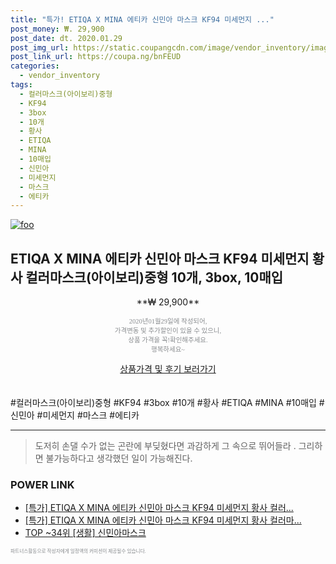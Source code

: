 ```yaml
--- 
title: "특가! ETIQA X MINA 에티카 신민아 마스크 KF94 미세먼지 ..." 
post_money: ₩. 29,900 
post_date: dt. 2020.01.29 
post_img_url: https://static.coupangcdn.com/image/vendor_inventory/images/2019/03/01/0/2/f8f6c037-dcdf-47b3-93ac-fe81b1b2d20e.png 
post_link_url: https://coupa.ng/bnFEUD 
categories: 
  - vendor_inventory 
tags: 
  - 컬러마스크(아이보리)중형 
  - KF94 
  - 3box 
  - 10개 
  - 황사 
  - ETIQA 
  - MINA 
  - 10매입 
  - 신민아 
  - 미세먼지 
  - 마스크 
  - 에티카 
--- 
```

[![foo](https://static.coupangcdn.com/image/vendor_inventory/images/2019/03/01/0/2/f8f6c037-dcdf-47b3-93ac-fe81b1b2d20e.png)](https://coupa.ng/bnFEUD) 

## ETIQA X MINA 에티카 신민아 마스크 KF94 미세먼지 황사 컬러마스크(아이보리)중형 10개, 3box, 10매입 
<p style="text-align: center;">**₩ 29,900**</p> 
<p style="text-align: center;"><span style="color: #898c8f; font-family: Georgia,Times,serif; font-size: 0.75em;">2020년01월29일에 작성되어, <br>가격변동 및 추가할인이 있을 수 있으니,<br> 상품 가격을 꼭!확인해주세요.<br>행복하세요~</span> 
</p>	 
<div markdown="0" style="text-align: center;"><a href="https://coupa.ng/bnFEUD" class="btn btn--success">상품가격 및 후기 보러가기</a></div> 
<br><br> 
  #컬러마스크(아이보리)중형 #KF94 #3box #10개 #황사 #ETIQA #MINA #10매입 #신민아 #미세먼지 #마스크 #에티카 
<hr> 

> 도저히 손댈 수가 없는 곤란에 부딪혔다면 과감하게 그 속으로 뛰어들라 . 그리하면 불가능하다고 생각했던 일이 가능해진다. 


### POWER LINK

* <a href="https://blog.naver.com/santokki14/221789290577" target="_blank">[특가] ETIQA X MINA 에티카 신민아 마스크 KF94 미세먼지 황사 컬러...</a>
* <a href="https://blog.naver.com/sakai111/221788941236" target="_blank">[특가] ETIQA X MINA 에티카 신민아 마스크 KF94 미세먼지 황사 컬러마...</a>
* <a href="https://blog.naver.com/an0733/221788474277" target="_blank"> TOP ~34위 [생활] 신민아마스크</a>

<span style="color: #898c8f; font-family: Georgia,Times,serif; font-size: 0.55em;">파트너스활동으로 작성자에게 일정액의 커미션이 제공될수 있습니다.</span> 
